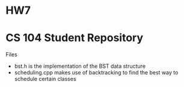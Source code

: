 # HW7

# CS 104 Student Repository

Files
- bst.h is the implementation of the BST data structure 
- scheduling.cpp makes use of backtracking to find the best way to schedule certain classes